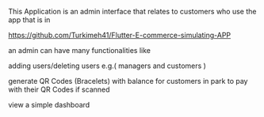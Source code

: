 This Application is an admin interface that relates to customers who use the app that is in

https://github.com/Turkimeh41/Flutter-E-commerce-simulating-APP

an admin can have many functionalities like

adding users/deleting users e.g.( managers and customers )

generate QR Codes (Bracelets) with balance for customers in park to pay with their QR Codes if scanned

view a simple dashboard



